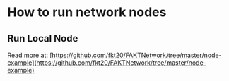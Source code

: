 # How to run network nodes

## Run Local Node

Read more at: [https://github.com/fkt20/FAKTNetwork/tree/master/node-example](https://github.com/fkt20/FAKTNetwork/tree/master/node-example)